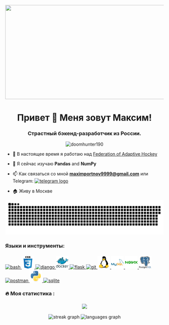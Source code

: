 <br clear="both">

<div align="center">
  <img height="300" width="600" src="https://media2.giphy.com/media/v1.Y2lkPTc5MGI3NjExcGQ0ZTltc214cXZ0ZGQzYzN5c3hpcHZmaGRldnR1N3pndmkwazN3dCZlcD12MV9pbnRlcm5hbF9naWZfYnlfaWQmY3Q9Zw/2IudUHdI075HL02Pkk/giphy.gif"  />
</div>

<h1 align="center">Привет 👋 Меня зовут Максим!</h1>

<h3 align="center">Страстный бэкенд-разработчик из России.</h3>

<p align="center"> <img src="https://komarev.com/ghpvc/?username=doomhunter190&label=Profile%20views&color=0e75b6&style=flat" alt="doomhunter190" /> </p>




- 🔭 В настоящее время я работаю над [Federation of Adaptive Hockey](https://github.com/Studio-Yandex-Practicum/adaptive_hockey_federation)
  
- 🌱 Я сейчас изучаю **Pandas** and **NumPy**
  
- 📫 Как связаться со мной **maximportnov9999@gmail.com** или Telegram: <a href="https://t.me/Dooom77" target="_blank">
    <img src="https://img.shields.io/static/v1?message=Telegram&logo=telegram&label=&color=2CA5E0&logoColor=white&labelColor=&style=for-the-badge" height="20" alt="telegram logo"  />
  </a>
- 🏠 Живу в Москве

<p align="center">
 <img width="600" src="assets/github-snake.svg" alt="snake"/>
</p>

###
<h3 align="left">Языки и инструменты:</h3>

###

<p align="left"> <a href="https://www.gnu.org/software/bash/" target="_blank" rel="noreferrer"> <img src="https://www.vectorlogo.zone/logos/gnu_bash/gnu_bash-icon.svg" alt="bash" width="40" height="40"/> </a> <a href="https://www.w3schools.com/css/" target="_blank" rel="noreferrer"> <img src="https://raw.githubusercontent.com/devicons/devicon/master/icons/css3/css3-original-wordmark.svg" alt="css3" width="40" height="40"/> </a> <a href="https://www.djangoproject.com/" target="_blank" rel="noreferrer"> <img src="https://cdn.worldvectorlogo.com/logos/django.svg" alt="django" width="40" height="40"/> </a> <a href="https://www.docker.com/" target="_blank" rel="noreferrer"> <img src="https://raw.githubusercontent.com/devicons/devicon/master/icons/docker/docker-original-wordmark.svg" alt="docker" width="40" height="40"/> </a> <a href="https://flask.palletsprojects.com/" target="_blank" rel="noreferrer"> <img src="https://www.vectorlogo.zone/logos/pocoo_flask/pocoo_flask-icon.svg" alt="flask" width="40" height="40"/> </a> <a href="https://git-scm.com/" target="_blank" rel="noreferrer"> <img src="https://www.vectorlogo.zone/logos/git-scm/git-scm-icon.svg" alt="git" width="40" height="40"/> </a> <a href="https://www.linux.org/" target="_blank" rel="noreferrer"> <img src="https://raw.githubusercontent.com/devicons/devicon/master/icons/linux/linux-original.svg" alt="linux" width="40" height="40"/> </a> <a href="https://www.mysql.com/" target="_blank" rel="noreferrer"> <img src="https://raw.githubusercontent.com/devicons/devicon/master/icons/mysql/mysql-original-wordmark.svg" alt="mysql" width="40" height="40"/> </a> <a href="https://www.nginx.com" target="_blank" rel="noreferrer"> <img src="https://raw.githubusercontent.com/devicons/devicon/master/icons/nginx/nginx-original.svg" alt="nginx" width="40" height="40"/> </a> <a href="https://www.postgresql.org" target="_blank" rel="noreferrer"> <img src="https://raw.githubusercontent.com/devicons/devicon/master/icons/postgresql/postgresql-original-wordmark.svg" alt="postgresql" width="40" height="40"/> </a> <a href="https://postman.com" target="_blank" rel="noreferrer"> <img src="https://www.vectorlogo.zone/logos/getpostman/getpostman-icon.svg" alt="postman" width="40" height="40"/> </a> <a href="https://www.python.org" target="_blank" rel="noreferrer"> <img src="https://raw.githubusercontent.com/devicons/devicon/master/icons/python/python-original.svg" alt="python" width="40" height="40"/> </a> <a href="https://www.sqlite.org/" target="_blank" rel="noreferrer"> <img src="https://www.vectorlogo.zone/logos/sqlite/sqlite-icon.svg" alt="sqlite" width="40" height="40"/> </a> </p>

###

<h3 align="left">🔥   Моя статистика :</h3>

###
<p align="center" >
    <a href="LINK TO: WHEN CLICKED">
      <img src="https://github.r2v.ch/codewars?user=DoomHunter190&cache_control=86400&top_languages=true&theme=gradient" />
    </a>
</p>
<div align="center">
  <img src="https://streak-stats.demolab.com?user=doomhunter190&locale=ru&mode=daily&theme=dark&hide_border=false&border_radius=5&order=3" height="220" alt="streak graph"  />
  <img src="https://github-readme-stats.vercel.app/api/top-langs?username=doomhunter190&locale=ru&hide_title=false&layout=compact&card_width=420&langs_count=5&theme=dracula&hide_border=false&order=2" height="220" alt="languages graph"  />

</div>

